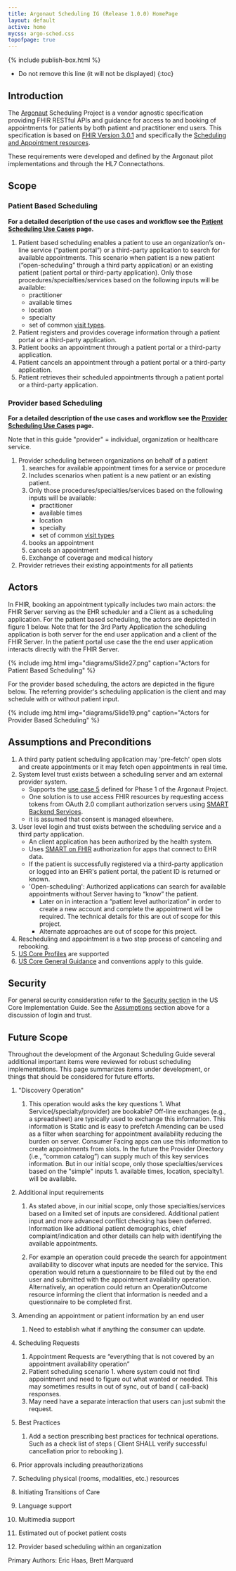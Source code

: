 ```yaml
---
title: Argonaut Scheduling IG (Release 1.0.0) HomePage
layout: default
active: home
mycss: argo-sched.css
topofpage: true
---
```


{% include publish-box.html %}

<!--. TOC  the css styling for this is \pages\assets\css\project.css under 'markdown-toc'-->

* Do not remove this line (it will not be displayed)
{:toc}


<!--. end TOC -->

## Introduction

The [Argonaut](http://argonautwiki.hl7.org/) Scheduling Project is a vendor agnostic specification providing FHIR RESTful APIs and guidance for access to and booking of appointments for patients by both patient and practitioner end users. This specification is based on [FHIR Version 3.0.1]({{site.data.fhir.path}}) and specifically the [Scheduling and Appointment resources]({{site.data.fhir.path}}/administration-module.html#sched).

These requirements were developed and defined by the Argonaut pilot implementations and through the HL7 Connectathons.

## Scope


### Patient Based Scheduling
<!-- {:.no_toc} -->

**For a detailed description of the use cases and workflow see the [Patient Scheduling Use Cases](patient-scheduling.html) page.**


   1. Patient based scheduling enables a patient to use an organization’s on-line service (“patient portal”) or a third-party application to search for available appointments. This scenario when patient is a new patient (“open-scheduling” through a third party application) or an existing patient (patient portal or third-party application). Only those procedures/specialties/services based on the following inputs will be available:
         - practitioner
         - available times
         - location
         - specialty
         - set of common [visit types](ValueSet-visit-type.html).
   1. Patient registers and provides coverage information through a patient portal or a third-party application.
   1. Patient books an appointment through a patient portal or a third-party application.
   1. Patient cancels an appointment through a patient portal or a third-party application.
   1. Patient retrieves their scheduled appointments through a patient portal or a third-party application.

### Provider based Scheduling
<!-- {:.no_toc} -->

**For a detailed description of the use cases and workflow see the [Provider Scheduling Use Cases](provider-scheduling.html) page.**

 Note that in this guide "provider"  =  individual, organization or healthcare service.

   1. Provider scheduling between organizations on behalf of a patient
      1. searches for available appointment times for a service or procedure
      1. Includes scenarios when patient is a new patient or an existing patient.
      1. Only those procedures/specialties/services based on the following inputs will be available:
         - practitioner
         - available times
         - location
         - specialty
         - set of common [visit types](ValueSet-visit-type.html)
      1. books an appointment
      1. cancels an appointment
      1. Exchange of coverage and medical history
   1. Provider retrieves their existing appointments for all patients

## Actors

In FHIR, booking an appointment typically includes two main actors: the FHIR Server serving as the EHR scheduler and a Client as a scheduling application. For the patient based scheduling, the actors are depicted in figure 1 below.  Note that for the 3rd Party Application the scheduling application is both server for the end user application and a client of the FHIR Server.  In the patient portal use case the the end user application interacts directly with the FHIR Server.


{% include img.html img="diagrams/Slide27.png" caption="Actors for Patient Based Scheduling" %}

For the provider based scheduling, the actors are depicted in the figure below.  The referring provider's scheduling application is the client and may schedule with or without patient input.

{% include img.html img="diagrams/Slide19.png" caption="Actors for Provider Based Scheduling" %}

## Assumptions and Preconditions

1. A third party patient scheduling application may 'pre-fetch' open slots and create appointments or it may fetch open appointments in real time.
1. System level trust exists between a scheduling server and am external provider system.
    - Supports the [use case 5](http://argonautwiki.hl7.org/images/4/4c/Argonaut_UseCasesV1.pdf) defined for Phase 1 of the Argonaut Project.
    - One solution is to use access FHIR resources by requesting access tokens from OAuth 2.0 compliant authorization servers using [SMART Backend Services](http://docs.smarthealthit.org/authorization/backend-services/).
    - it is assumed that consent is managed elsewhere.
1. User level login and trust exists between the scheduling service and a third party application.
    - An client application has been authorized by the health system.
    - Uses [SMART on FHIR](http://docs.smarthealthit.org/authorization/ ) authorization for apps that connect to EHR data.
    - If the patient is successfully registered via a third-party application or logged into an EHR's patient portal, the patient ID is returned or known.
    - 'Open-scheduling':  Authorized applications can search for available appointments without Server having to “know” the patient.
       - Later on in interaction a “patient level authorization” in order to create a new account and complete the appointment will be required.  The technical details for this are out of scope for this project.
       - Alternate approaches are out of scope for this project.
1. Rescheduling and appointment is a two step process of canceling and rebooking.
1. [US Core Profiles](http://hl7.org/fhir/us/core/index.html) are supported
1. [US Core General Guidance](http://hl7.org/fhir/us/core/guidance.html) and conventions apply to this guide.

## Security

For general security consideration refer to the [Security section](http://hl7.org/fhir/us/core/security.html) in the US Core Implementation Guide.  See the [Assumptions](#assumptions-and-preconditions) section above for a discussion of login and trust.

<!--
## Best Practices

[#29](https://github.com/argonautproject/scheduling/issues/29) add/document1. prescribe best practices. + technical operations. ( check list of steps -e.g. Client SHALL verify successful cancellation prior to rebooking ) any outside resources (like a functional model)
 review :

...todo...
-->

## Future Scope

Throughout the development of the Argonaut Scheduling Guide several additional important items were reviewed for robust scheduling implementations. This page summarizes items under development, or things that should be considered for future efforts.

1. "Discovery Operation"
    1. This operation would asks the key questions 1. What Service(/specialty/provider) are bookable?  Off-line exchanges (e.g., a spreadsheet) are typically used to exchange this information. This information is Static and is easy to prefetch Amending can be used as a filter when searching for appointment availability reducing the burden on server.  Consumer Facing apps can use this information to create appointments from slots.  In the future the Provider Directory (i.e., “common catalog”) can supply much of this key services information.  But in our initial scope, only those specialties/services based on the "simple" inputs 1. available times, location, specialty1. will be available.

1. Additional input requirements
   1. As stated above, in our initial scope, only those specialties/services based on a limited set of inputs are considered.  Additional patient input and more advanced conflict checking has been deferred.  Information like additional patient demographics, chief complaint/indication and other details can help with identifying the available appointments.

   1.  For example an operation could precede the search for appointment availability to discover what inputs are needed for the service.  This operation would return a questionnaire to be filled out by the end user and submitted with the appointment availability operation.  Alternatively, an operation could return an OperationOutcome resource informing the client that information is needed and a questionnaire to be completed first.

1. Amending an appointment or patient information by an end user
   1. Need to establish what if anything the consumer can update.

1. Scheduling Requests
   1. Appointment Requests are “everything that is not covered by an appointment availability operation”
   1. Patient scheduling scenario 1. where system could not find appointment and need to figure out what wanted or needed.  This may sometimes results in out of sync, out of band ( call-back) responses.
   1. May need have a separate interaction that users can just submit the request.

1.  Best Practices
    1. Add a section prescribing best practices for technical operations. Such as a check list of steps ( Client SHALL verify successful cancellation prior to rebooking ).

1. Prior approvals including preauthorizations
1. Scheduling physical (rooms, modalities, etc.) resources
1. Initiating Transitions of Care
1. Language support
1. Multimedia support
1. Estimated out of pocket patient costs
1. Provider based scheduling within an organization

Primary Authors: Eric Haas, Brett Marquard
